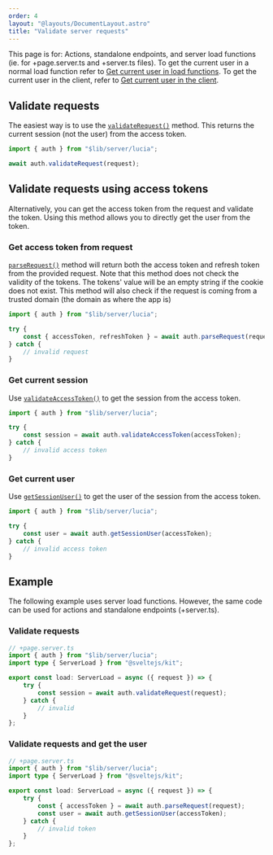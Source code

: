 ```yaml
---
order: 4
layout: "@layouts/DocumentLayout.astro"
title: "Validate server requests"
---
```


This page is for: Actions, standalone endpoints, and server load functions (ie. for +page.server.ts and +server.ts files). To get the current user in a normal load function refer to [Get current user in load functions](/learn/basics/get-current-user-in-load-functions). To get the current user in the client, refer to [Get current user in the client](/learn/basics/get-current-user-in-the-client).

## Validate requests

The easiest way is to use the [`validateRequest()`](/reference/api/server-api#validaterequest) method. This returns the current session (not the user) from the access token.

```ts
import { auth } from "$lib/server/lucia";

await auth.validateRequest(request);
```

## Validate requests using access tokens

Alternatively, you can get the access token from the request and validate the token. Using this method allows you to directly get the user from the token.

### Get access token from request

[`parseRequest()`](/reference/api/server-api#parserequest) method will return both the access token and refresh token from the provided request. Note that this method does not check the validity of the tokens. The tokens' value will be an empty string if the cookie does not exist. This method will also check if the request is coming from a trusted domain (the domain as where the app is)

```ts
import { auth } from "$lib/server/lucia";

try {
    const { accessToken, refreshToken } = await auth.parseRequest(request);
} catch {
    // invalid request
}
```

### Get current session

Use [`validateAccessToken()`](/reference/api/server-api#validateaccesstoken) to get the session from the access token.

```ts
import { auth } from "$lib/server/lucia";

try {
    const session = await auth.validateAccessToken(accessToken);
} catch {
    // invalid access token
}
```

### Get current user

Use [`getSessionUser()`](/reference/api/server-api#getsessionuser) to get the user of the session from the access token.

```ts
import { auth } from "$lib/server/lucia";

try {
    const user = await auth.getSessionUser(accessToken);
} catch {
    // invalid access token
}
```

## Example

The following example uses server load functions. However, the same code can be used for actions and standalone endpoints (+server.ts).

### Validate requests

```ts
// +page.server.ts
import { auth } from "$lib/server/lucia";
import type { ServerLoad } from "@sveltejs/kit";

export const load: ServerLoad = async ({ request }) => {
    try {
        const session = await auth.validateRequest(request);
    } catch {
        // invalid
    }
};
```

### Validate requests and get the user

```ts
// +page.server.ts
import { auth } from "$lib/server/lucia";
import type { ServerLoad } from "@sveltejs/kit";

export const load: ServerLoad = async ({ request }) => {
    try {
        const { accessToken } = await auth.parseRequest(request);
        const user = await auth.getSessionUser(accessToken);
    } catch {
        // invalid token
    }
};
```
